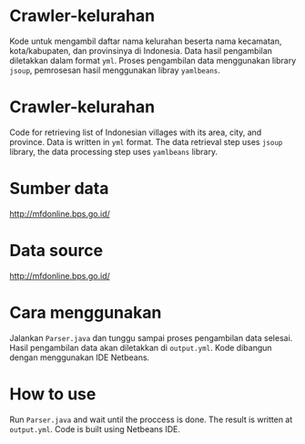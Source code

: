 # Crawler-kelurahan
Kode untuk mengambil daftar nama kelurahan beserta nama kecamatan, kota/kabupaten, dan provinsinya di Indonesia.
Data hasil pengambilan diletakkan dalam format `yml`. 
Proses pengambilan data menggunakan library `jsoup`, pemrosesan hasil menggunakan libray `yamlbeans`.

# Crawler-kelurahan
Code for retrieving list of Indonesian villages with its area, city, and province.
Data is written in `yml` format.
The data retrieval step uses `jsoup` library, the data processing step uses `yamlbeans` library.

# Sumber data
http://mfdonline.bps.go.id/

# Data source
http://mfdonline.bps.go.id/

# Cara menggunakan
Jalankan `Parser.java` dan tunggu sampai proses pengambilan data selesai. Hasil pengambilan data akan diletakkan di `output.yml`. Kode dibangun dengan menggunakan IDE Netbeans.

# How to use
Run `Parser.java` and wait until the proccess is done. The result is written at `output.yml`. Code is built using Netbeans IDE.

